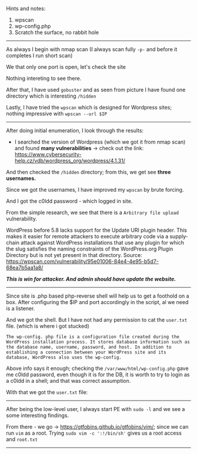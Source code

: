 Hints and notes:
1) wpscan
2) wp-config.php
3) Scratch the surface, no rabbit hole

-----------------------------------------------------------------------------------------------------------------------------------------------------------------------------

As always I begin with nmap scan (I always scan fully `-p-` and before it completes I run short scan)


We that only one port is open, let's check the site


Nothing intereting to see there.


After that, I have used `gobuster` and as seen from picture I have found one directory which is interesting `/hidden`


Lastly, I have tried the `wpscan` which is designed for Wordpress sites; nothing impressive with `wpscan --url $IP`

------------------------------------------------------------------------------------------------------------------------------------------------------------------------

After doing initial enumeration, I look through the results:

- I searched the version of Wordpress (which we got it from nmap scan) and found **many vulnerabilities** -> check out the link: https://www.cybersecurity-help.cz/vdb/wordpress_org/wordpress/4.1.31/ 

And then checked the `/hidden` directory; from this, we get see **three usernames.**

Since we got the usernames, I have improved my  `wpscan` by brute forcing.

And I got the c0ldd password -  which logged in site.


From the simple research, we see that there is a `Arbitrary file upload` vulnerability. 

WordPress before 5.8 lacks support for the Update URI plugin header. This makes it easier for remote attackers to execute arbitrary code via a supply-chain attack against WordPress installations that use any plugin for which the slug satisfies the naming constraints of the WordPress.org Plugin Directory but is not yet present in that directory.
Source: https://wpscan.com/vulnerability/95e01006-84e4-4e95-b5d7-68ea7b5aa1a8/

***This is win for attacker. And admin should have update the website.***

----------------------------------------------------------------------------------------------------------------------------------------------------------------------
Since site is .php based php-reverse shell will help us to get a foothold on a box. After configuring the $IP and port accordingly in the script, al we need is a listener.

And we got the shell. But I have not had any permission to cat the `user.txt` file. (which is where i got stucked) 

`The wp-config. php file is a configuration file created during the WordPress installation process. It stores database information such as the database name, username, password, and host. In addition to establishing a connection between your WordPress site and its database, WordPress also uses the wp-config.`

Above info says it enough; checking the `/var/www/html/wp-config.php` gave me c0ldd password, even though it is for the DB, it is worth to try to login as a c0ldd in a shell; and that was correct assumption.

With that we got the `user.txt` file:



-------------------------------------------------------------------------------------------------------------------------------------------------------------------------
After being the low-level user, I always start PE with `sudo -l` and we see a some interesting findings.

From there - we go -> https://gtfobins.github.io/gtfobins/vim/; since we can run `vim` as a root. Trying  `sudo vim -c ':!/bin/sh'` gives us a root access and `root.txt`



-------------------------------------------------------------------------------------------------------------------------------------------------------------------------
